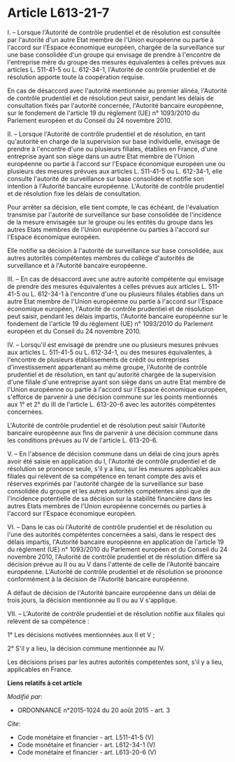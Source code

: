 # Article L613-21-7

I. – Lorsque l'Autorité de contrôle prudentiel et de résolution est consultée par l'autorité d'un autre Etat membre de
l'Union européenne ou partie à l'accord sur l'Espace économique européen, chargée de la surveillance sur une base consolidée
d'un groupe qui envisage de prendre à l'encontre de l'entreprise mère du groupe des mesures équivalentes à celles prévues aux
articles L. 511-41-5 ou L. 612-34-1, l'Autorité de contrôle prudentiel et de résolution apporte toute la coopération requise.

En cas de désaccord avec l'autorité mentionnée au premier alinéa, l'Autorité de contrôle prudentiel et de résolution peut
saisir, pendant les délais de consultation fixés par l'autorité concernée, l'Autorité bancaire européenne, sur le fondement
de l'article 19 du règlement (UE) n° 1093/2010 du Parlement européen et du Conseil du 24 novembre 2010.

II. – Lorsque l'Autorité de contrôle prudentiel et de résolution, en tant qu'autorité en charge de la supervision sur base
individuelle, envisage de prendre à l'encontre d'une ou plusieurs filiales, établies en France, d'une entreprise ayant son
siège dans un autre Etat membre de l'Union européenne ou partie à l'accord sur l'Espace économique européen une ou plusieurs
des mesures prévues aux articles L. 511-41-5 ou L. 612-34-1, elle consulte l'autorité de surveillance sur base consolidée et
notifie son intention à l'Autorité bancaire européenne. L'Autorité de contrôle prudentiel et de résolution fixe les délais de
consultation.

Pour arrêter sa décision, elle tient compte, le cas échéant, de l'évaluation transmise par l'autorité de surveillance sur
base consolidée de l'incidence de la mesure envisagée sur le groupe ou les entités du groupe dans les autres Etats membres de
l'Union européenne ou parties à l'accord sur l'Espace économique européen.

Elle notifie sa décision à l'autorité de surveillance sur base consolidée, aux autres autorités compétentes membres du
collège d'autorités de surveillance et à l'Autorité bancaire européenne.

III. – En cas de désaccord avec une autre autorité compétente qui envisage de prendre des mesures équivalentes à celles
prévues aux articles L. 511-41-5 ou L. 612-34-1 à l'encontre d'une ou plusieurs filiales établies dans un autre Etat membre
de l'Union européenne ou partie à l'accord sur l'Espace économique européen, l'Autorité de contrôle prudentiel et de
résolution peut saisir, pendant les délais impartis, l'Autorité bancaire européenne sur le fondement de l'article 19 du
règlement (UE) n° 1093/2010 du Parlement européen et du Conseil du 24 novembre 2010.

IV. – Lorsqu'il est envisagé de prendre une ou plusieurs mesures prévues aux articles L. 511-41-5 ou L. 612-34-1, ou des
mesures équivalentes, à l'encontre de plusieurs établissements de crédit ou entreprises d'investissement appartenant au même
groupe, l'Autorité de contrôle prudentiel et de résolution, en tant qu'autorité chargée de la supervision d'une filiale d'une
entreprise ayant son siège dans un autre Etat membre de l'Union européenne ou partie à l'accord sur l'Espace économique
européen, s'efforce de parvenir à une décision commune sur les points mentionnés aux 1° et 2° du III de l'article L. 613-20-6
avec les autorités compétentes concernées.

L'Autorité de contrôle prudentiel et de résolution peut saisir l'Autorité bancaire européenne aux fins de parvenir à une
décision commune dans les conditions prévues au IV de l'article L. 613-20-6.

V. – En l'absence de décision commune dans un délai de cinq jours après avoir été saisie en application du I, l'Autorité de
contrôle prudentiel et de résolution se prononce seule, s'il y a lieu, sur les mesures applicables aux filiales qui relèvent
de sa compétence en tenant compte des avis et réserves exprimés par l'autorité chargée de la surveillance sur base consolidée
du groupe et les autres autorités compétentes ainsi que de l'incidence potentielle de sa décision sur la stabilité financière
dans les autres Etats membres de l'Union européenne concernés ou parties à l'accord sur l'Espace économique européen.

VI. – Dans le cas où l'Autorité de contrôle prudentiel et de résolution ou l'une des autorités compétentes concernées a
saisi, dans le respect des délais impartis, l'Autorité bancaire européenne en application de l'article 19 du règlement (UE)
n° 1093/2010 du Parlement européen et du Conseil du 24 novembre 2010, l'Autorité de contrôle prudentiel et de résolution
diffère sa décision prévue au II ou au V dans l'attente de celle de l'Autorité bancaire européenne. L'Autorité de contrôle
prudentiel et de résolution se prononce conformément à la décision de l'Autorité bancaire européenne.

A défaut de décision de l'Autorité bancaire européenne dans un délai de trois jours, la décision mentionnée au II ou au V
s'applique.

VII. – L'Autorité de contrôle prudentiel et de résolution notifie aux filiales qui relèvent de sa compétence :

1° Les décisions motivées mentionnées aux II et V ;

2° S'il y a lieu, la décision commune mentionnée au IV.

Les décisions prises par les autres autorités compétentes sont, s'il y a lieu, applicables en France.

**Liens relatifs à cet article**

_Modifié par_:

  - ORDONNANCE n°2015-1024 du 20 août 2015 - art. 3

_Cite_:

  - Code monétaire et financier - art. L511-41-5 (V)
  - Code monétaire et financier - art. L612-34-1 (V)
  - Code monétaire et financier - art. L613-20-6 (V)
